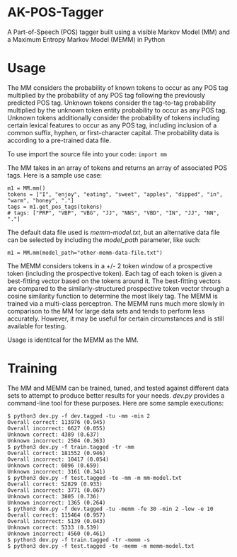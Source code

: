 # AK-POS-Tagger
A Part-of-Speech (POS) tagger built using a visible Markov Model (MM) and a Maximum Entropy Markov Model (MEMM) in Python

# Usage

The MM considers the probability of known tokens to occur as any POS tag multiplied by the probability of any POS tag following the previously predicted POS tag. Unknown tokens consider the tag-to-tag probability multiplied by the unknown token entity probability to occur as any POS tag. Unknown tokens additionally consider the probability of tokens including certain lexical features to occur as any POS tag, including inclusion of a common suffix, hyphen, or first-character capital. The probability data is according to a pre-trained data file.

To use import the source file into your code: `import mm`

The MM takes in an array of tokens and returns an array of associated POS tags. Here is a sample use case:

```
m1 = MM.mm()
tokens = ["I", "enjoy", "eating", "sweet", "apples", "dipped", "in", "warm", "honey", "."]
tags = m1.get_pos_tags(tokens)
# tags: ["PRP", "VBP", "VBG", "JJ", "NNS", "VBD", "IN", "JJ", "NN", "."]
```

The default data file used is *memm-model.txt*, but an alternative data file can be selected by including the *model_path* parameter, like such:

```
m1 = MM.mm(model_path="other-memm-data-file.txt")
```

The MEMM considers tokens in a +/- 2 token window of a prospective token (including the prospective token). Each tag of each token is given a best-fitting vector based on the tokens around it. The best-fitting vectors are compared to the similarly-structured prospective token vector through a cosine similarity function to determine the most likely tag. The MEMM is trained via a multi-class perceptron. The MEMM runs much more slowly in comparison to the MM for large data sets and tends to perform less accurately. However, it may be useful for certain circumstances and is still available for testing.

Usage is identitcal for the MEMM as the MM.

# Training

The MM and MEMM can be trained, tuned, and tested against different data sets to attempt to produce better results for your needs. *dev.py* provides a command-line tool for these purposes. Here are some sample executions:

```
$ python3 dev.py -f dev.tagged -tu -mm -min 2
Overall correct: 113976 (0.945)
Overall incorrect: 6627 (0.055)
Unknown correct: 4389 (0.637)
Unknown incorrect: 2504 (0.363)
$ python3 dev.py -f train.tagged -tr -mm
Overall correct: 181552 (0.946)
Overall incorrect: 10417 (0.054)
Unknown correct: 6096 (0.659)
Unknown incorrect: 3161 (0.341)
$ python3 dev.py -f test.tagged -te -mm -m mm-model.txt 
Overall correct: 52829 (0.933)
Overall incorrect: 3771 (0.067)
Unknown correct: 3805 (0.736)
Unknown incorrect: 1365 (0.264)
$ python3 dev.py -f dev.tagged -tu -memm -fe 30 -min 2 -low -e 10
Overall correct: 115464 (0.957)
Overall incorrect: 5139 (0.043)
Unknown correct: 5333 (0.539)
Unknown incorrect: 4560 (0.461)
$ python3 dev.py -f train.tagged -tr -memm -s
$ python3 dev.py -f test.tagged -te -memm -m memm-model.txt 
```
